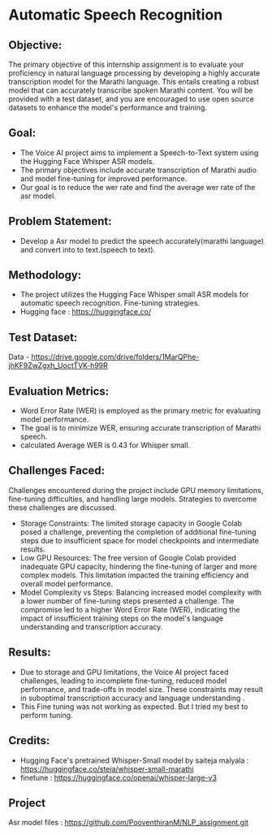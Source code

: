 # Automatic Speech Recognition

## Objective:

The primary objective of this internship assignment is to evaluate your proficiency in natural
language processing by developing a highly accurate transcription model for the Marathi
language. This entails creating a robust model that can accurately transcribe spoken
Marathi content. You will be provided with a test dataset, and you are encouraged to use
open source datasets to enhance the model's performance and training.

## Goal:

-	The Voice AI project aims to implement a Speech-to-Text system using the Hugging Face Whisper ASR models. 
-	The primary objectives include accurate transcription of Marathi audio and model fine-tuning for improved performance.
- Our goal is to reduce the wer rate and find the average wer rate of the asr model.

 ## Problem Statement:
- Develop a Asr model to predict the speech accurately(marathi language) and convert into to text.(speech to text).

## Methodology:

-	The project utilizes the Hugging Face Whisper small ASR models for automatic speech recognition. Fine-tuning strategies.
- Hugging face : https://huggingface.co/

## Test Dataset:
Data - https://drive.google.com/drive/folders/1MarQPhe-jhKF9ZwZgxh_UoctTVK-h99R

## Evaluation Metrics:

-	Word Error Rate (WER) is employed as the primary metric for evaluating model performance. 
-	The goal is to minimize WER, ensuring accurate transcription of Marathi speech.
-	calculated Average WER is 0.43 for Whisper small.

## Challenges Faced:

Challenges encountered during the project include GPU memory limitations, fine-tuning difficulties, and handling large models. Strategies to overcome these challenges are discussed. 

-	Storage Constraints: The limited storage capacity in Google Colab posed a challenge, preventing the completion of additional fine-tuning steps due to insufficient space for model checkpoints and intermediate results.
-	Low GPU Resources: The free version of Google Colab provided inadequate GPU capacity, hindering the fine-tuning of larger and more complex models. This limitation impacted the training efficiency and overall model performance.
-	Model Complexity vs Steps: Balancing increased model complexity with a lower number of fine-tuning steps presented a challenge. The compromise led to a higher Word Error Rate (WER), indicating the impact of insufficient training steps on the model's language understanding and transcription accuracy.

## Results:

-	Due to storage and GPU limitations, the Voice AI project faced challenges, leading to incomplete fine-tuning, reduced model performance, and trade-offs in model size. These constraints may result in suboptimal transcription accuracy and language understanding	.
-	This Fine tuning was not working as expected. But I tried my best to perform tuning.

## Credits:
- Hugging Face's pretrained Whisper-Small model by saiteja malyala : https://huggingface.co/steja/whisper-small-marathi
- finetune : https://huggingface.co/openai/whisper-large-v3

## Project

Asr model files : https://github.com/PooventhiranM/NLP_assignment.git
